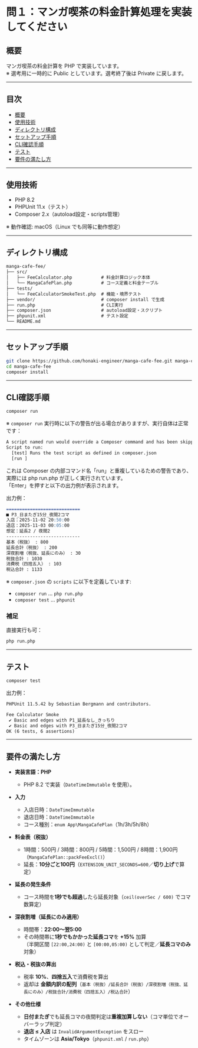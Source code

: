 # 問１：マンガ喫茶の料金計算処理を実装してください

## 概要

マンガ喫茶の料金計算を PHP で実装しています。  
※ 選考用に一時的に Public としています。選考終了後は Private に戻します。

---

## 目次

- [概要](#概要)
- [使用技術](#使用技術)
- [ディレクトリ構成](#ディレクトリ構成)
- [セットアップ手順](#セットアップ手順)
- [CLI確認手順](#CLI確認手順)
- [テスト](#テスト)
- [要件の満たし方](#要件の満たし方)
  
---

## 使用技術

- PHP 8.2
- PHPUnit 11.x（テスト）
- Composer 2.x（autoload設定・scripts管理）  
  
※ 動作確認: macOS（Linux でも同等に動作想定）

---

## ディレクトリ構成

```txt
manga-cafe-fee/
├── src/
│   ├── FeeCalculator.php           # 料金計算ロジック本体
│   └── MangaCafePlan.php           # コース定義と料金テーブル
├── tests/
│   └── FeeCalculatorSmokeTest.php  # 機能・境界テスト
├── vendor/                         # composer install で生成
├── run.php                         # CLI実行
├── composer.json                   # autoload設定・スクリプト
├── phpunit.xml                     # テスト設定
└── README.md
```

---

## セットアップ手順

```bash
git clone https://github.com/honaki-engineer/manga-cafe-fee.git manga-cafe-fee
cd manga-cafe-fee
composer install
```

---

## CLI確認手順

```bash
composer run
```
※ `composer run` 実行時に以下の警告が出る場合がありますが、実行自体は正常です：
```bash
A script named run would override a Composer command and has been skipped
Script to run: 
  [test] Runs the test script as defined in composer.json
  [run ] 
```
これは Composer の内部コマンド名「run」と重複しているための警告であり、実際には php run.php が正しく実行されています。  
「Enter」を押すと以下の出力例が表示されます。  
  
出力例：
```markdown
============================
■ P3_日またぎ15分_夜間2コマ
入店：2025-11-02 20:50:00
退店：2025-11-03 00:05:00
想定：延長2 / 夜間2
----------------------------
基本（税抜） : 800
延長合計（税抜） : 200
深夜割増（税抜、延長にのみ） : 30
税抜合計 : 1030
消費税（四捨五入） : 103
税込合計 : 1133
```
  
※ `composer.json` の `scripts` に以下を定義しています:
- `composer run`  … `php run.php`
- `composer test` … `phpunit`

### 補足

直接実行も可：
```bash
php run.php
```

---

## テスト

```bash
composer test
```
出力例：  
```markdown
PHPUnit 11.5.42 by Sebastian Bergmann and contributors.

Fee Calculator Smoke
 ✔ Basic and edges with P1_延長なし_きっちり
 ✔ Basic and edges with P3_日またぎ15分_夜間2コマ
OK (6 tests, 6 assertions)
```

---

## 要件の満たし方

- **実装言語：PHP**
  - PHP 8.2 で実装（`DateTimeImmutable` を使用）。

- **入力**
  - 入店日時：`DateTimeImmutable`
  - 退店日時：`DateTimeImmutable`
  - コース種別：`enum App\MangaCafePlan`（1h/3h/5h/8h）

- **料金表（税抜）**
  - 1時間：500円 / 3時間：800円 / 5時間：1,500円 / 8時間：1,900円（`MangaCafePlan::packFeeExcl()`）
  - 延長：**10分ごと100円**（`EXTENSION_UNIT_SECONDS=600`／**切り上げ**で算定）

- **延長の発生条件**
  - コース時間を**1秒でも超過**したら延長対象（`ceil(overSec / 600)` でコマ数算定）

- **深夜割増（延長にのみ適用）**
  - 時間帯：**22:00〜翌5:00**
  - その時間帯に**1秒でもかかった延長コマ**を **+15%** 加算  
    （半開区間 `[22:00,24:00)` と `[00:00,05:00)` として判定／**延長コマのみ**対象）

- **税込・税抜の算出**
  - 税率 **10%**、**四捨五入**で消費税を算出  
  - 返却は **金額内訳の配列**（`基本（税抜）/延長合計（税抜）/深夜割増（税抜、延長にのみ）/税抜合計/消費税（四捨五入）/税込合計`）

- **その他仕様**
  - **日付またぎ**でも延長コマの夜間判定は**重複加算しない**（コマ単位でオーバーラップ判定）
  - **退店 ≤ 入店** は `InvalidArgumentException` をスロー
  - タイムゾーンは **Asia/Tokyo**（`phpunit.xml` / `run.php`）
